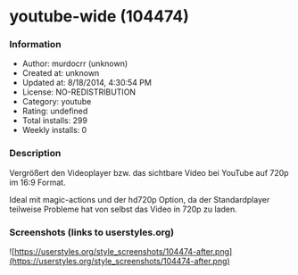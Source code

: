 # youtube-wide (104474)

### Information
- Author: murdocrr (unknown)
- Created at: unknown
- Updated at: 8/18/2014, 4:30:54 PM
- License: NO-REDISTRIBUTION
- Category: youtube
- Rating: undefined
- Total installs: 299
- Weekly installs: 0


### Description
Vergrößert den Videoplayer bzw. das sichtbare Video bei YouTube auf 720p im 16:9 Format.

Ideal mit magic-actions und der hd720p Option, da der Standardplayer teilweise Probleme hat von selbst das Video in 720p zu laden.


### Screenshots (links to userstyles.org)
![https://userstyles.org/style_screenshots/104474-after.png](https://userstyles.org/style_screenshots/104474-after.png)


